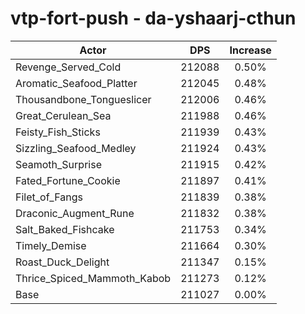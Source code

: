 # vtp-fort-push - da-yshaarj-cthun
| Actor | DPS | Increase |
|---|:---:|:---:|
|Revenge_Served_Cold|212088|0.50%|
|Aromatic_Seafood_Platter|212045|0.48%|
|Thousandbone_Tongueslicer|212006|0.46%|
|Great_Cerulean_Sea|211988|0.46%|
|Feisty_Fish_Sticks|211939|0.43%|
|Sizzling_Seafood_Medley|211924|0.43%|
|Seamoth_Surprise|211915|0.42%|
|Fated_Fortune_Cookie|211897|0.41%|
|Filet_of_Fangs|211839|0.38%|
|Draconic_Augment_Rune|211832|0.38%|
|Salt_Baked_Fishcake|211753|0.34%|
|Timely_Demise|211664|0.30%|
|Roast_Duck_Delight|211347|0.15%|
|Thrice_Spiced_Mammoth_Kabob|211273|0.12%|
|Base|211027|0.00%|
